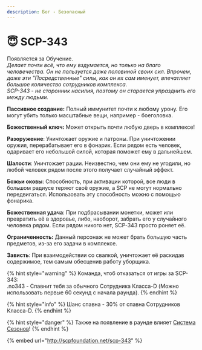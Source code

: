 ```yaml
---
description: Бог - Безопасный
---
```


# 😇 SCP-343

Появляется за Обучение.\
_Делает почти всё, что ему вздумается, но только на благо человечества. Он не пользуется даже половиной своих сил. Впрочем, даже эти "Посредственные" силы, как он их сам именует, впечатляет большое количество сотрудников комплекса._\
_SCP-343 - не сторонник насилия, поэтому он старается упразднить его между людьми._

**Пассивное создание:** Полный иммунитет почти к любому урону. Его могут убить только масштабные вещи, например - боеголовка.

**Божественный ключ:** Может открыть почти любую дверь в комплексе!

**Разоружение**: Уничтожает оружие и патроны. При уничтожении оружия, перерабатывает его в фонарик. Если рядом есть человек, одаривает его небольшой силой, которая поможет ему в дальнейшем.

**Шалости**: Уничтожает рации. Неизвестно, чем они ему не угодили, но любой человек рядом после этого получает случайный эффект.

**Божьи оковы**: Способность, при активации которой, все люди в большом радиусе теряют своё оружие, а SCP не могут нормально передвигаться. Использовать эту способность можно с помощью фонарика.

**Божественная удача**: При подбрасывании монетки, может или превратить её в здоровье, либо, наоборот, забрать его у случайного человека рядом. Если рядом никого нет, SCP-343 просто роняет её.

**Ограниченность:** Данный персонаж не может брать большую часть предметов, из-за его задачи в комплексе.

**Зависть**: При взаимодействии со свалкой, уничтожает её раскидав содержимое, тем самым обесценив работу уборщика.

{% hint style="warning" %}
Команда, чтоб отказаться от игры за SCP-343:\
.no343 - Спавнит тебя за обычного Сотрудника Класса-D (Можно использовать первые 60 секунд с начала раунда).
{% endhint %}

{% hint style="info" %}
Шанс спавна - 30% от спавна Сотрудников Класса-D.
{% endhint %}

{% hint style="danger" %}
Также на появление в раунде влияет [Система Сезонов](../server-systems/seasons-system.md)!
{% endhint %}

{% embed url="http://scpfoundation.net/scp-343" %}
